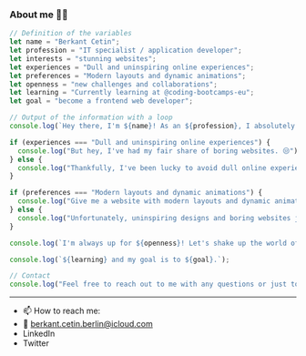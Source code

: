 ### About me 😶‍🌫️

```javascript
// Definition of the variables
let name = "Berkant Cetin";
let profession = "IT specialist / application developer";
let interests = "stunning websites";
let experiences = "Dull and uninspiring online experiences";
let preferences = "Modern layouts and dynamic animations";
let openness = "new challenges and collaborations";
let learning = "Currently learning at @coding-bootcamps-eu";
let goal = "become a frontend web developer";

// Output of the information with a loop
console.log(`Hey there, I'm ${name}! As an ${profession}, I absolutely love creating ${interests}.`);

if (experiences === "Dull and uninspiring online experiences") {
  console.log("But hey, I've had my fair share of boring websites. 😒");
} else {
  console.log("Thankfully, I've been lucky to avoid dull online experiences. 😄");
}

if (preferences === "Modern layouts and dynamic animations") {
  console.log("Give me a website with modern layouts and dynamic animations, and I'm in love! 😍");
} else {
  console.log("Unfortunately, uninspiring designs and boring websites just don't do it for me. 😔");
}

console.log(`I'm always up for ${openness}! Let's shake up the world of web design together.`);

console.log(`${learning} and my goal is to ${goal}.`);

// Contact
console.log("Feel free to reach out to me with any questions or just to chat. Let's make the web awesome!");

```
---
- 📫 How to reach me:
- 📨 berkant.cetin.berlin@icloud.com
- LinkedIn
- Twitter
<!--
- I'm Berkant Cetin, a passionate Application Development Specialist
- I ❤️ stunning websites
- Dull and uninspiring online experiences = nay 😒
- Modern layouts and dynamic animations = yay 😍
- I'm open to new challenges and collaborations, let's shake up the world of web design together!
- Feel free to reach out to me with any questions or just to chat.
---
- 📫 How to reach me:
- 📨 berkant.cetin.berlin@icloud.com
- LinkedIn
- Twitter

**Beggsn/Beggsn** is a ✨ _special_ ✨ repository because its `README.md` (this file) appears on your GitHub profile.

Here are some ideas to get you started:

- 🔭 I’m currently working on ...
- 🌱 I’m currently learning ...
- 👯 I’m looking to collaborate on ...
- 🤔 I’m looking for help with ...
- 💬 Ask me about ...
- 📫 How to reach me: ...
- 😄 Pronouns: ...
- ⚡ Fun fact: ...
-->

